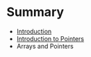 # Summary

* [Introduction](README.md)
* [Introduction to Pointers](chapter1.md)
* Arrays and Pointers

